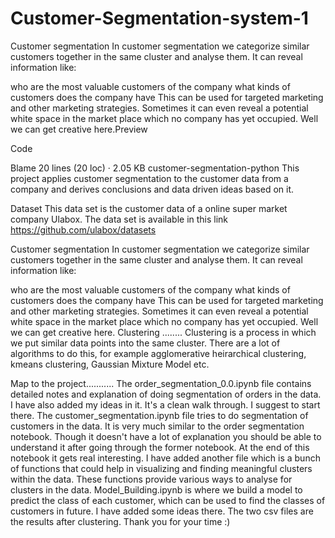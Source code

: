 # Customer-Segmentation-system-1 
Customer segmentation
In customer segmentation we categorize similar customers together in the same cluster and analyse them. It can reveal information like:

who are the most valuable customers of the company
what kinds of customers does the company have
This can be used for targeted marketing and other marketing strategies.
Sometimes it can even reveal a potential white space in the market place which no company has yet occupied. Well we can get creative here.Preview

Code

Blame
20 lines (20 loc) · 2.05 KB
customer-segmentation-python
This project applies customer segmentation to the customer data from a company and derives conclusions and data driven ideas based on it.

Dataset
This data set is the customer data of a online super market company Ulabox. The data set is available in this link https://github.com/ulabox/datasets

Customer segmentation
In customer segmentation we categorize similar customers together in the same cluster and analyse them. It can reveal information like:

who are the most valuable customers of the company
what kinds of customers does the company have
This can be used for targeted marketing and other marketing strategies.
Sometimes it can even reveal a potential white space in the market place which no company has yet occupied. Well we can get creative here.
Clustering ........
Clustering is a process in which we put similar data points into the same cluster. There are a lot of algorithms to do this, for example agglomerative heirarchical clustering, kmeans clustering, Gaussian Mixture Model etc.

Map to the project...........
The order_segmentation_0.0.ipynb file contains detailed notes and explanation of doing segmentation of orders in the data. I have also added my ideas in it. It's a clean walk through. I suggest to start there.
The customer_segmentation.ipynb file tries to do segmentation of customers in the data. It is very much similar to the order segmentation notebook. Though it doesn't have a lot of explanation you should be able to understand it after going through the former notebook. At the end of this notebook it gets real interesting.
I have added another file which is a bunch of functions that could help in visualizing and finding meaningful clusters within the data. These functions provide various ways to analyse for clusters in the data.
Model_Building.ipynb is where we build a model to predict the class of each customer, which can be used to find the classes of customers in future. I have added some ideas there.
The two csv files are the results after clustering.
Thank you for your time :)
